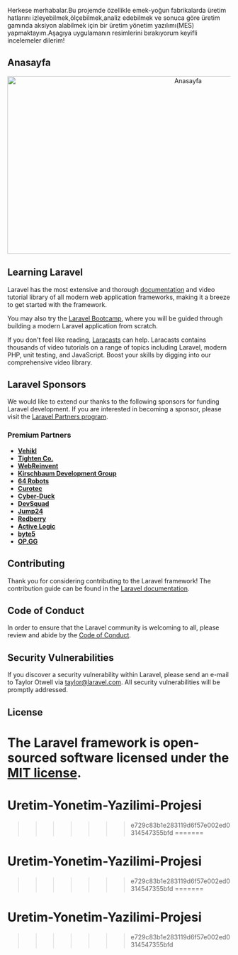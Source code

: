 Herkese merhabalar.Bu projemde özellikle emek-yoğun fabrikalarda üretim hatlarını izleyebilmek,ölçebilmek,analiz edebilmek ve sonuca göre üretim gamında aksiyon alabilmek için bir üretim yönetim yazılımı(MES) yapmaktayım.Aşagıya uygulamanın resimlerini bırakıyorum keyifli incelemeler dilerim!

## Anasayfa

<p align="center"><a href="#" target="_blank"><img src="https://github.com/YunusEmreZENGIN/ip-2/blob/main/images/Ekran%20g%C3%B6r%C3%BCnt%C3%BCs%C3%BC%202025-01-03%20123750.png" width="800" height="400" alt="Anasayfa"></a></p>


## Learning Laravel

Laravel has the most extensive and thorough [documentation](https://laravel.com/docs) and video tutorial library of all modern web application frameworks, making it a breeze to get started with the framework.

You may also try the [Laravel Bootcamp](https://bootcamp.laravel.com), where you will be guided through building a modern Laravel application from scratch.

If you don't feel like reading, [Laracasts](https://laracasts.com) can help. Laracasts contains thousands of video tutorials on a range of topics including Laravel, modern PHP, unit testing, and JavaScript. Boost your skills by digging into our comprehensive video library.

## Laravel Sponsors

We would like to extend our thanks to the following sponsors for funding Laravel development. If you are interested in becoming a sponsor, please visit the [Laravel Partners program](https://partners.laravel.com).

### Premium Partners

- **[Vehikl](https://vehikl.com/)**
- **[Tighten Co.](https://tighten.co)**
- **[WebReinvent](https://webreinvent.com/)**
- **[Kirschbaum Development Group](https://kirschbaumdevelopment.com)**
- **[64 Robots](https://64robots.com)**
- **[Curotec](https://www.curotec.com/services/technologies/laravel/)**
- **[Cyber-Duck](https://cyber-duck.co.uk)**
- **[DevSquad](https://devsquad.com/hire-laravel-developers)**
- **[Jump24](https://jump24.co.uk)**
- **[Redberry](https://redberry.international/laravel/)**
- **[Active Logic](https://activelogic.com)**
- **[byte5](https://byte5.de)**
- **[OP.GG](https://op.gg)**

## Contributing

Thank you for considering contributing to the Laravel framework! The contribution guide can be found in the [Laravel documentation](https://laravel.com/docs/contributions).

## Code of Conduct

In order to ensure that the Laravel community is welcoming to all, please review and abide by the [Code of Conduct](https://laravel.com/docs/contributions#code-of-conduct).

## Security Vulnerabilities

If you discover a security vulnerability within Laravel, please send an e-mail to Taylor Otwell via [taylor@laravel.com](mailto:taylor@laravel.com). All security vulnerabilities will be promptly addressed.

## License

The Laravel framework is open-sourced software licensed under the [MIT license](https://opensource.org/licenses/MIT).
=======
# Uretim-Yonetim-Yazilimi-Projesi
>>>>>>> e729c83b1e283119d6f57e002ed0314547355bfd
=======
# Uretim-Yonetim-Yazilimi-Projesi
>>>>>>> e729c83b1e283119d6f57e002ed0314547355bfd
=======
# Uretim-Yonetim-Yazilimi-Projesi
>>>>>>> e729c83b1e283119d6f57e002ed0314547355bfd
